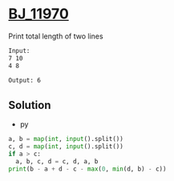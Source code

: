 # [BJ_11970](https://acmicpc.net/problem/11970)

Print total length of two lines


```txt
Input:
7 10
4 8

Output: 6
```

## Solution

* py

```py
a, b = map(int, input().split())
c, d = map(int, input().split())
if a > c:
  a, b, c, d = c, d, a, b
print(b - a + d - c - max(0, min(d, b) - c))
```
